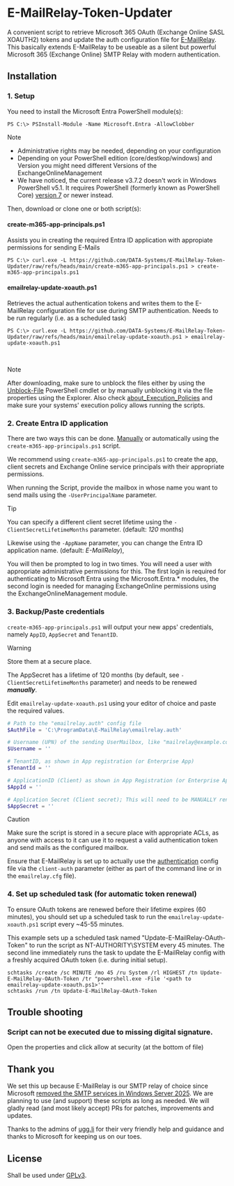# E-MailRelay-Token-Updater
A convenient script to retrieve Microsoft 365 OAuth (Exchange Online SASL XOAUTH2) tokens and update the auth configuration file for [E-MailRelay](https://emailrelay.sourceforge.net/).
This basically extends E-MailRelay to be useable as a silent but powerful Microsoft 365 (Exchange Online) SMTP Relay with modern authentication.

## Installation

### 1. Setup

You need to install the Microsoft Entra PowerShell module(s):

`PS C:\> PSInstall-Module -Name Microsoft.Entra -AllowClobber`

> [!NOTE]
> * Administrative rights may be needed, depending on your configuration
> * Depending on your PowerShell edition (core/destkop/windows) and Version you might need different Versions of the ExchangeOnlineManagement
> * We have noticed, the current release v3.7.2 doesn't work in Windows PowerShell v5.1. It requires PowerShell (formerly known as PowerShell Core) [version 7](https://learn.microsoft.com/de-de/powershell/scripting/install/installing-powershell-on-windows?view=powershell-7.5#install-powershell-using-winget-recommended) or newer instead.

Then, download or clone one or both script(s):

#### create-m365-app-principals.ps1

Assists you in creating the required Entra ID application with appropiate permissions for sending E-Mails

`PS C:\> curl.exe -L https://github.com/DATA-Systems/E-MailRelay-Token-Updater/raw/refs/heads/main/create-m365-app-principals.ps1 > create-m365-app-principals.ps1`

#### emailrelay-update-xoauth.ps1

Retrieves the actual authentication tokens and writes them to the E-MailRelay configuration file for use during SMTP authentication. Needs to be run regularly (i.e. as a scheduled task)

`PS C:\> curl.exe -L https://github.com/DATA-Systems/E-MailRelay-Token-Updater/raw/refs/heads/main/emailrelay-update-xoauth.ps1 > emailrelay-update-xoauth.ps1`

<br />

> [!NOTE]
> After downloading, make sure to unblock the files either by using the [Unblock-File](https://learn.microsoft.com/en-us/powershell/module/microsoft.powershell.utility/unblock-file) PowerShell cmdlet or by manually unblocking it via the file properties using the Explorer.
> Also check [about_Execution_Policies](https://learn.microsoft.com/en-us/powershell/module/microsoft.powershell.core/about/about_execution_policies) and make sure your systems' execution policy allows running the scripts.

### 2. Create Entra ID application
There are two ways this can be done. [Manually](https://learn.microsoft.com/en-us/entra/identity-platform/quickstart-register-app) or automatically using the `create-m365-app-principals.ps1` script.

We recommend using `create-m365-app-principals.ps1` to create the app, client secrets and Exchange Online service principals with their appropriate permissions.

When running the Script, provide the mailbox in whose name you want to send mails using the `-UserPrincipalName` parameter.

> [!TIP]
> You can specify a different client secret lifetime using the `-ClientSecretLifetimeMonths` parameter. (default: _120_ months)
> 
> Likewise using the `-AppName` parameter, you can change the Entra ID application name. (default: _E-MailRelay_), 

You will then be prompted to log in two times. You will need a user with appropriate administrative permissions for this.
The first login is required for authenticating to Microsoft Entra using the Microsoft.Entra.* modules, the second login is needed for managing ExchangeOnline permissions using the ExchangeOnlineManagement module.

### 3. Backup/Paste credentials
`create-m365-app-principals.ps1` will output your new apps' credentials, namely `AppID`, `AppSecret` and `TenantID`.

> [!WARNING]
> Store them at a secure place.
> 
> The AppSecret has a lifetime of 120 months (by default, see `-ClientSecretLifetimeMonths` parameter) and needs to be renewed ***manually***.

Edit `emailrelay-update-xoauth.ps1` using your editor of choice and paste the required values.

```powershell
# Path to the "emailrelay.auth" config file
$AuthFile = 'C:\ProgramData\E-MailRelay\emailrelay.auth'

# Username (UPN) of the sending UserMailbox, like "mailrelay@example.com".
$Username = ''

# TenantID, as shown in App registration (or Enterprise App)
$TenantId = ''

# ApplicationID (Client) as shown in App Registration (or Enterprise App)
$AppId = ''

# Application Secret (Client secret); This will need to be MANUALLY renewed according to the expiration set during creation.
$AppSecret = ''
```

> [!CAUTION]
> Make sure the script is stored in a secure place with appropriate ACLs, as anyone with access to it can use it to request a valid authentication token and send mails as the configured mailbox.


Ensure that E-MailRelay is set up to actually use the [authentication](https://emailrelay.sourceforge.net/index.html#reference_md_Authentication) config file via the `client-auth` parameter (either as part of the command line or in the `emailrelay.cfg` file).

### 4. Set up scheduled task (for automatic token renewal)
To ensure OAuth tokens are renewed before their lifetime expires (60 minutes), you should set up a scheduled task to run the `emailrelay-update-xoauth.ps1` script every ~45-55 minutes.

This example sets up a scheduled task named "Update-E-MailRelay-OAuth-Token" to run the script as NT-AUTHORITY\SYSTEM every 45 minutes.
The second line immediately runs the task to update the E-MailRelay config with a freshly acquired OAuth token (i.e. during initial setup).
```
schtasks /create /sc MINUTE /mo 45 /ru System /rl HIGHEST /tn Update-E-MailRelay-OAuth-Token /tr "powershell.exe -File '<path to emailrelay-update-xoauth.ps1>'"
schtasks /run /tn Update-E-MailRelay-OAuth-Token
```

## Trouble shooting

### Script can not be executed due to missing digital signature.

Open the properties and click allow at security (at the bottom of file)

## Thank you
We set this up because E-MailRelay is our SMTP relay of choice since Microsoft [removed the SMTP services in Windows Server 2025](https://learn.microsoft.com/en-us/windows-server/get-started/removed-deprecated-features-windows-server?tabs=ws25#features-removed).
We are planning to use (and support) these scripts as long as needed. We will gladly read (and most likely accept) PRs for patches, improvements and updates.

Thanks to the admins of [ugg.li](https://ugg.li) for their very friendly help and guidance and thanks to Microsoft for keeping us on our toes.

## License
Shall be used under [GPLv3](LICENSE).
